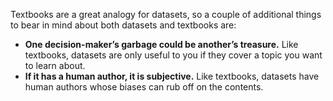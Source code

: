 Textbooks are a great analogy for datasets, so a couple of additional things to bear in mind about both datasets and textbooks are:

-   **One decision-maker’s garbage could be another’s treasure.** Like textbooks, datasets are only useful to you if they cover a topic you want to learn about.
-   **If it has a human author, it is subjective.** Like textbooks, datasets have human authors whose biases can rub off on the contents.